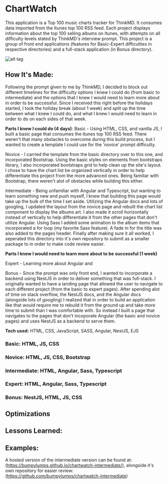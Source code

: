 # ChartWatch
This application is a Top 100 music charts tracker for ThinkMD. It consumes data imported from the Itunes top 100 RSS feed. Each project displays information about the top 100 selling albums on Itunes, with attempts on all difficulty levels stated by ThinkMD's interview prompt. This project is a group of front end applications (features for Basic-Expert difficulties in respective directories) and a full-stack application (in Bonus directory). 

![alt tag](http://placecorgi.com/1200/650)

## How It's Made:
Following the prompt given to me by ThinkMD, I decided to block out different timelines for the difficulty options I knew I could do (from basic to intermediate) and the options that I knew I would need to learn more about in order to be successful. Since I received this right before the holidays started, I took the holiday break (about 1 week) and split up the time between what I knew I could do, and what I knew I would need to learn in order to do on each sides of that week. 

**Parts I knew I could do (4 days)**: 
Basic - Using HTML, CSS, and vanilla JS, I built a basic page that consumes the itunes top 100 RSS feed. There weren't that many obstacles to overcome during this build process, but I wanted to create a template I could use for the 'novice' prompt difficulty. 

Novice - I carried the template from the basic directory over to this one, and incorporated Bootstrap. Using the basic styles on elements from bootstraps library, I also incorporated bootstraps grid to help clean up the site's layout. I chose to have the chart list be organized vertically in order to help differentiate this project from the more advanced ones. Being familiar with Bootstrap, there weren't alot of obstacles while building this either. 

Intermediate - Being unfamiliar with Angular and Typescript, but wanting to learn something new and push myself, I knew that building this page would take up the bulk of the time I set aside. Utilizing the Angular docs and lots of googling, I updated the layout from the novice page and rebuilt the chart list component to display the albums art. I also made it scroll horizontally instead of vertically to help differentiate it from the other pages that don't utilize Angular. Using Sass I added some animation to the album items that incorporated a for loop (my favorite Sass feature). A fade in for the title was also added to the pages header. Finally after making sure it all worked, I seperated this directory into it's own repository to submit as a smaller package to in order to make code review easier.


**Parts I knew I would need to learn more about to be successful (1 week)**

Expert - Learning more about Angular and 

Bonus - Since the prompt was only front end, I wanted to incorporate a backend using NestJS in order to deliver something that was full-stack. I originally wanted to have a landing page that allowed the user to navigate to each different project (from the basic to expert pages). After spending alot of time on stack overflow, the NestJS docs, and the Angular docs (alongside lots of googling) I realized that in order to build an application like that would require me to rebuild it from the ground up and take more time to submit than I was comfortable with. So instead I built a page that navigates to the pages that don't incoporate Angular (the basic and novice pages) and uses NestJS as a backend to serve them. 





**Tech used:** HTML, CSS, JavaScript, SASS, Angular, NestJS, EJS

### Basic: HTML, JS, CSS
### Novice: HTML, JS, CSS, Bootstrap
### Intermediate: HTML, Angular, Sass, Typescript
### Expert: HTML, Angular, Sass, Typescript
### Bonus: NestJS, HTML, JS, CSS


## Optimizations


## Lessons Learned:



## Examples:
A hosted version of the intermediate version can be found at: (https://bumpylumps.github.io/chartwatch-intermediate/), alongside it's own repository for easier review:
(https://github.com/bumpylumps/chartwatch-intermediate)



